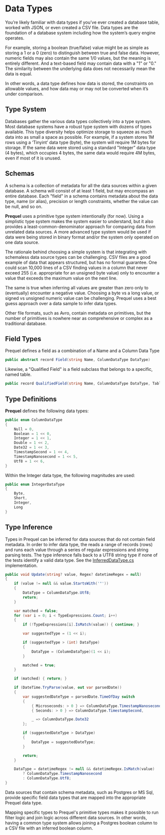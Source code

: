 # Data Types

You’re likely familiar with data types if you’ve ever created a database table, worked with JSON, or even created a CSV file.  Data types are the foundation of a database system including how the system’s query engine operates.

For example, storing a boolean (true/false) value might be as simple as storing a 1 or a 0 (zero) to distinguish between true and false data.  However, numeric fields may also contain the same 1/0 values, but the meaning is entirely different.  And a text-based field may contain data with a "1" or "0." The similarity between the underlying data does not necessarily mean the data is equal. 

In other words, a data type defines how data is stored, the constraints on allowable values, and how data may or may not be converted when it’s under comparison.

## Type System
Databases gather the various data types collectively into a type system.  Most database systems have a robust type system with dozens of types available.  This type diversity helps optimize storage to squeeze as much data into as small a space as possible.  For example, if a system stores 1M rows using a ‘Tinyint’ data type (byte), the system will require 1M bytes for storage.  If the same data were stored using a standard "Integer” data type (4 bytes), which occupies 4 bytes, the same data would require 4M bytes, even if most of it is unused.  

## Schemas
A schema is a collection of metadata for all the data sources within a given database.  A schema will consist of at least 1 field, but may encompass an entire database.  Each "field" in a schema contains metadata about the data type, name (or alias), precision or length constraints, whether the value can be null, and so on.

**Prequel** uses a primitive type system intentionally (for now). Using a simplistic type system makes the system easier to understand, but it also provides a least-common-denominator approach for comparing data from unrelated data sources.  A more advanced type system would be used if data were being stored in binary format and/or the system only operated on one data source.

The rationale behind choosing a simple system is that integrating with schemaless data source types can be challenging.  CSV files are a good example of data that appears structured, but has no formal guarantee.  One could scan 10,000 lines of a CSV finding values in a column that never exceed 255 (i.e. appropriate for an unsigned byte value) only to encounter a value that exceeds the maximum value on the next line. 

The same is true when inferring all values are greater than zero only to (eventually) encounter a negative value.  Choosing a byte vs a long value, or signed vs unsigned numeric value can be challenging.  Prequel uses a best guess approach over a data sample to infer data types.

Other file formats, such as Avro, contain metadata on primitives, but the number of primitives is nowhere near as comprehensive or complex as a traditional database.  

## Field Types
Prequel defines a field as a combination of a Name and a Column Data Type

```c#
public abstract record Field(string Name, ColumnDataType DataType)
```

Likewise, a "Qualified Field" is a field subclass that belongs to a specific, named table.

```c#
public record QualifiedField(string Name, ColumnDataType DataType, TableReference? Qualifier = null) : Field(Name, DataType)
```

## Type Definitions
**Prequel** defines the following data types:
```c#
public enum ColumnDataType
{
    Null = 0,
    Boolean = 1 << 0,
    Integer = 1 << 1,
    Double = 1 << 2,
    Date32 = 1 << 3,
    TimestampSecond = 1 << 4,
    TimestampNanosecond = 1 << 5,
    Utf8 = 1 << 6,
}
```

Within the Integer data type, the following magnitudes are used:
```c#
public enum IntegerDataType
{
    Byte,
    Short,
    Integer,
    Long
}
```

## Type Inference
Types in Prequel can be inferred for data sources that do not contain field metadata.  In order to infer data type, the reads a range of records (rows) and runs each value through a series of regular expressions and string parsing tests.  The type inference falls back to a UTF8 string type if none of the tests identify a valid data type.  See the [InferredDataType.cs](../Engine/Prequel.Engine.Core/Data/InferredDataType.cs) implementation.

```c#
public void Update(string? value, Regex? datetimeRegex = null)
{
    if (value != null && value.StartsWith('"'))
    {
        DataType = ColumnDataType.Utf8;
        return;
    }

    var matched = false;
    for (var i = 0; i < TypeExpressions.Count; i++)
    {
        if (!TypeExpressions[i].IsMatch(value)) { continue; }

        var suggestedType = (1 << i);

        if (suggestedType > (int) DataType)
        {
            DataType = (ColumnDataType)(1 << i);
        }

        matched = true;
    }

    if (matched) { return; }

    if (DateTime.TryParse(value, out var parsedDate))
    {
        var suggestedDateType = parsedDate.TimeOfDay switch
        {
            { Microseconds: > 0 } => ColumnDataType.TimestampNanosecond,
            { Seconds: > 0 } => ColumnDataType.TimestampSecond,

            _ => ColumnDataType.Date32
        };

        if (suggestedDateType > DataType)
        {
            DataType = suggestedDateType;
        }

        return;
    }

    DataType = datetimeRegex != null && datetimeRegex.IsMatch(value)
        ? ColumnDataType.TimestampNanosecond
        : ColumnDataType.Utf8;
}
```

Data sources that contain schema metadata, such as Postgres or MS Sql, provide specific field data types that are mapped into the appropriate Prequel data type.

Mapping specific types to Prequel's primitive types makes it possible to run filter logic and join logic across different data sources.  In other words, having a common type
system allows joining a Postgres boolean column to a CSV file with an inferred boolean column.
